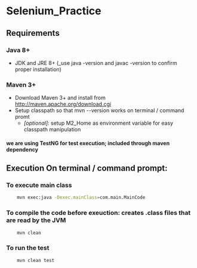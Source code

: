 # Selenium_Practice

## Requirements

### Java 8+

* JDK and JRE 8+ (_use java -version and javac -version to confirm proper installation)

### Maven 3+

* Download Maven 3+ and install from <http://maven.apache.org/download.cgi> 
* Setup classpath so that mvn --version works on terminal / command promt
  * _[optional]_: setup M2_Home as environment variable for easy classpath manipulation

#### we are using TestNG for test execution; included through maven dependency

## Execution On terminal / command prompt:

### To execute main class

``` bash
    mvn exec:java -Dexec.mainClass=com.main.MainCode
```

### To compile the code before exeuction: creates .class files that are read by the JVM

``` bash
    mvn clean
```

### To run the test

``` bash
    mvn clean test
```
